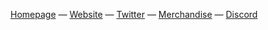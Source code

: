 [Homepage](https://github.com/ohmyzsh/ohmyzsh)
— [Website](https://ohmyz.sh)
— [Twitter](https://twitter.com/ohmyzsh)
— [Merchandise](https://shop.planetargon.com/collections/oh-my-zsh?utm_source=github)
— [Discord](https://discord.gg/ohmyzsh)
